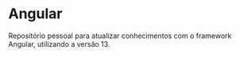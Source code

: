 # Angular
Repositório pessoal para atualizar conhecimentos com o framework Angular, utilizando a versão 13.
